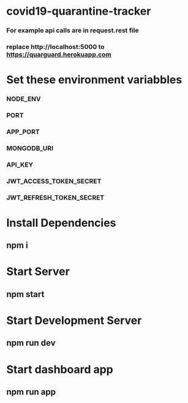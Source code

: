 # covid19-quarantine-tracker

### For example api calls are in request.rest file
### replace http://localhost:5000 to https://quarguard.herokuapp.com

# Set these environment variabbles
### NODE_ENV
### PORT
### APP_PORT
### MONGODB_URI
### API_KEY
### JWT_ACCESS_TOKEN_SECRET
### JWT_REFRESH_TOKEN_SECRET


# Install Dependencies
## npm i

# Start Server
## npm start

# Start Development Server
## npm run dev

# Start dashboard app
## npm run app